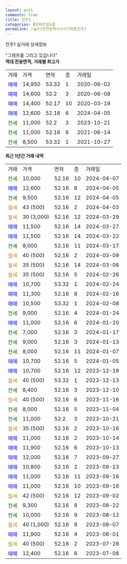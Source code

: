 ```yaml
---
layout: post
comments: true
title: 진주1
categories: [아파트정보]
permalink: /apt/인천광역시서구가좌동진주1
---
```


진주1 실거래 상세정보

<script type="text/javascript">
  google.charts.load('current', {'packages':['line', 'corechart']});
  google.charts.setOnLoadCallback(drawChart);

  function drawChart() {
    var data = new google.visualization.DataTable();
    data.addColumn('date', '거래일');
    data.addColumn('number', "매매");
    data.addColumn('number', "전세");
    data.addColumn('number', "전매");

    data.addRows([[new Date(Date.parse("2024-04-07")), null, 10000, null], [new Date(Date.parse("2024-04-05")), 12600, null, null], [new Date(Date.parse("2024-04-05")), null, 9500, null], [new Date(Date.parse("2024-04-03")), null, null, null], [new Date(Date.parse("2024-03-29")), null, null, null], [new Date(Date.parse("2024-03-27")), 11500, null, null], [new Date(Date.parse("2024-03-22")), 11500, null, null], [new Date(Date.parse("2024-03-17")), null, 8000, null], [new Date(Date.parse("2024-03-09")), null, null, null], [new Date(Date.parse("2024-03-06")), null, null, null], [new Date(Date.parse("2024-02-26")), null, null, null], [new Date(Date.parse("2024-02-24")), 10700, null, null], [new Date(Date.parse("2024-02-16")), 11300, null, null], [new Date(Date.parse("2024-02-08")), 10500, null, null], [new Date(Date.parse("2024-01-24")), null, 9000, null], [new Date(Date.parse("2024-01-20")), 11000, null, null], [new Date(Date.parse("2024-01-17")), null, 7000, null], [new Date(Date.parse("2024-01-13")), null, 9000, null], [new Date(Date.parse("2024-01-07")), null, 8000, null], [new Date(Date.parse("2024-01-05")), 10700, null, null], [new Date(Date.parse("2023-12-19")), 10700, null, null], [new Date(Date.parse("2023-12-13")), null, null, null], [new Date(Date.parse("2023-12-10")), null, 8400, null], [new Date(Date.parse("2023-11-16")), null, null, null], [new Date(Date.parse("2023-11-04")), null, 8000, null], [new Date(Date.parse("2023-10-21")), null, 11000, null], [new Date(Date.parse("2023-10-16")), null, null, null], [new Date(Date.parse("2023-10-14")), 11000, null, null], [new Date(Date.parse("2023-10-13")), 11900, null, null], [new Date(Date.parse("2023-09-27")), 12000, null, null], [new Date(Date.parse("2023-09-23")), 10800, null, null], [new Date(Date.parse("2023-09-16")), 11000, null, null], [new Date(Date.parse("2023-09-16")), 11000, null, null], [new Date(Date.parse("2023-09-02")), null, null, null], [new Date(Date.parse("2023-08-22")), null, 9300, null], [new Date(Date.parse("2023-08-12")), null, 10000, null], [new Date(Date.parse("2023-08-07")), null, null, null], [new Date(Date.parse("2023-08-01")), 11900, null, null], [new Date(Date.parse("2023-07-28")), null, null, null], [new Date(Date.parse("2023-07-08")), 12400, null, null]]);

    var options = {
      hAxis: {
        format: 'yyyy/MM/dd'
      },    
      lineWidth: 0,
      pointsVisible: true,    
      title: '최근 1년간 유형별 실거래가 분포',
      legend: { position: 'bottom' }
    };

    var formatter = new google.visualization.NumberFormat({pattern:'###,###'} );
    formatter.format(data, 1);
    formatter.format(data, 2);
    
    setTimeout(function() {
        var chart = new google.visualization.LineChart(document.getElementById('columnchart_material'));
        chart.draw(data, (options));
        document.getElementById('loading').style.display = 'none';
    }, 200);
  }
</script>


<div id="loading" style="z-index:20; display: block; margin-left: 0px">"그래프를 그리고 있습니다"</div>
<div id="columnchart_material" style="width: 95%; margin-left: 0px; display: block"></div>
<!-- contents start -->
<b>역대 전용면적, 거래별 최고가</b>
<table class="sortable">
    <tr>
      <td>거래</td>
      <td>가격</td>
      <td>면적</td>
      <td>층</td>
      <td>거래일</td>
    </tr>
        <tr>
          <td><a style="color: blue">매매</a></td>
          <td>14,950</td>
          <td>53.32</td>
          <td>1</td>
          <td>2020-06-02</td>
        </tr>            <tr>
          <td><a style="color: blue">매매</a></td>
          <td>14,600</td>
          <td>52.2</td>
          <td>3</td>
          <td>2020-06-08</td>
        </tr>            <tr>
          <td><a style="color: blue">매매</a></td>
          <td>14,400</td>
          <td>52.17</td>
          <td>10</td>
          <td>2020-03-19</td>
        </tr>            <tr>
          <td><a style="color: blue">매매</a></td>
          <td>12,600</td>
          <td>52.16</td>
          <td>6</td>
          <td>2024-04-05</td>
        </tr>        
        <tr>
              <td><a style="color: darkgreen">전세</a></td>
              <td>11,000</td>
              <td>52.2</td>
              <td>3</td>
              <td>2023-10-21</td>
            </tr>            <tr>
              <td><a style="color: darkgreen">전세</a></td>
              <td>11,000</td>
              <td>52.16</td>
              <td>6</td>
              <td>2021-06-14</td>
            </tr>            <tr>
              <td><a style="color: darkgreen">전세</a></td>
              <td>8,500</td>
              <td>53.32</td>
              <td>1</td>
              <td>2021-10-27</td>
            </tr>        
    
</table>

<b>최근 1년간 거래 내역</b>

<table class="sortable">
    <tr>
      <td>거래</td>
      <td>가격</td>
      <td>면적</td>
      <td>층</td>
      <td>거래일</td>
    </tr>
    <tr>
      <td><a style="color: darkgreen">전세</a></td>
      <td>10,000</td>
      <td>52.16</td>
      <td>10</td>
      <td>2024-04-07</td>
    </tr>          <tr>
      <td><a style="color: blue">매매</a></td>
      <td>12,600</td>
      <td>52.16</td>
      <td>6</td>
      <td>2024-04-05</td>
    </tr>          <tr>
      <td><a style="color: darkgreen">전세</a></td>
      <td>9,500</td>
      <td>52.16</td>
      <td>12</td>
      <td>2024-04-05</td>
    </tr>          <tr>
      <td><a style="color: darkgoldenrod">월세</a></td>
      <td>43 (500)</td>
      <td>52.16</td>
      <td>2</td>
      <td>2024-04-03</td>
    </tr>          <tr>
      <td><a style="color: darkgoldenrod">월세</a></td>
      <td>30 (3,000)</td>
      <td>52.16</td>
      <td>12</td>
      <td>2024-03-29</td>
    </tr>          <tr>
      <td><a style="color: blue">매매</a></td>
      <td>11,500</td>
      <td>52.16</td>
      <td>14</td>
      <td>2024-03-27</td>
    </tr>          <tr>
      <td><a style="color: blue">매매</a></td>
      <td>11,500</td>
      <td>52.16</td>
      <td>14</td>
      <td>2024-03-22</td>
    </tr>          <tr>
      <td><a style="color: darkgreen">전세</a></td>
      <td>8,000</td>
      <td>52.16</td>
      <td>11</td>
      <td>2024-03-17</td>
    </tr>          <tr>
      <td><a style="color: darkgoldenrod">월세</a></td>
      <td>40 (500)</td>
      <td>52.16</td>
      <td>2</td>
      <td>2024-03-09</td>
    </tr>          <tr>
      <td><a style="color: darkgoldenrod">월세</a></td>
      <td>35 (500)</td>
      <td>52.16</td>
      <td>14</td>
      <td>2024-03-06</td>
    </tr>          <tr>
      <td><a style="color: darkgoldenrod">월세</a></td>
      <td>35 (500)</td>
      <td>52.16</td>
      <td>5</td>
      <td>2024-02-26</td>
    </tr>          <tr>
      <td><a style="color: blue">매매</a></td>
      <td>10,700</td>
      <td>53.32</td>
      <td>1</td>
      <td>2024-02-24</td>
    </tr>          <tr>
      <td><a style="color: blue">매매</a></td>
      <td>11,300</td>
      <td>52.16</td>
      <td>8</td>
      <td>2024-02-16</td>
    </tr>          <tr>
      <td><a style="color: blue">매매</a></td>
      <td>10,500</td>
      <td>53.32</td>
      <td>1</td>
      <td>2024-02-08</td>
    </tr>          <tr>
      <td><a style="color: darkgreen">전세</a></td>
      <td>9,000</td>
      <td>52.16</td>
      <td>4</td>
      <td>2024-01-24</td>
    </tr>          <tr>
      <td><a style="color: blue">매매</a></td>
      <td>11,000</td>
      <td>52.16</td>
      <td>6</td>
      <td>2024-01-20</td>
    </tr>          <tr>
      <td><a style="color: darkgreen">전세</a></td>
      <td>7,000</td>
      <td>52.16</td>
      <td>3</td>
      <td>2024-01-17</td>
    </tr>          <tr>
      <td><a style="color: darkgreen">전세</a></td>
      <td>9,000</td>
      <td>52.16</td>
      <td>3</td>
      <td>2024-01-13</td>
    </tr>          <tr>
      <td><a style="color: darkgreen">전세</a></td>
      <td>8,000</td>
      <td>52.16</td>
      <td>11</td>
      <td>2024-01-07</td>
    </tr>          <tr>
      <td><a style="color: blue">매매</a></td>
      <td>10,700</td>
      <td>52.16</td>
      <td>5</td>
      <td>2024-01-05</td>
    </tr>          <tr>
      <td><a style="color: blue">매매</a></td>
      <td>10,700</td>
      <td>52.16</td>
      <td>12</td>
      <td>2023-12-19</td>
    </tr>          <tr>
      <td><a style="color: darkgoldenrod">월세</a></td>
      <td>40 (500)</td>
      <td>53.32</td>
      <td>1</td>
      <td>2023-12-13</td>
    </tr>          <tr>
      <td><a style="color: darkgreen">전세</a></td>
      <td>8,400</td>
      <td>52.16</td>
      <td>3</td>
      <td>2023-12-10</td>
    </tr>          <tr>
      <td><a style="color: darkgoldenrod">월세</a></td>
      <td>40 (500)</td>
      <td>52.16</td>
      <td>6</td>
      <td>2023-11-16</td>
    </tr>          <tr>
      <td><a style="color: darkgreen">전세</a></td>
      <td>8,000</td>
      <td>52.16</td>
      <td>5</td>
      <td>2023-11-04</td>
    </tr>          <tr>
      <td><a style="color: darkgreen">전세</a></td>
      <td>11,000</td>
      <td>52.2</td>
      <td>3</td>
      <td>2023-10-21</td>
    </tr>          <tr>
      <td><a style="color: darkgoldenrod">월세</a></td>
      <td>35 (500)</td>
      <td>52.16</td>
      <td>2</td>
      <td>2023-10-16</td>
    </tr>          <tr>
      <td><a style="color: blue">매매</a></td>
      <td>11,000</td>
      <td>52.16</td>
      <td>2</td>
      <td>2023-10-14</td>
    </tr>          <tr>
      <td><a style="color: blue">매매</a></td>
      <td>11,900</td>
      <td>52.16</td>
      <td>6</td>
      <td>2023-10-13</td>
    </tr>          <tr>
      <td><a style="color: blue">매매</a></td>
      <td>12,000</td>
      <td>52.16</td>
      <td>7</td>
      <td>2023-09-27</td>
    </tr>          <tr>
      <td><a style="color: blue">매매</a></td>
      <td>10,800</td>
      <td>52.16</td>
      <td>2</td>
      <td>2023-09-23</td>
    </tr>          <tr>
      <td><a style="color: blue">매매</a></td>
      <td>11,000</td>
      <td>52.16</td>
      <td>11</td>
      <td>2023-09-16</td>
    </tr>          <tr>
      <td><a style="color: blue">매매</a></td>
      <td>11,000</td>
      <td>52.16</td>
      <td>10</td>
      <td>2023-09-16</td>
    </tr>          <tr>
      <td><a style="color: darkgoldenrod">월세</a></td>
      <td>42 (500)</td>
      <td>52.16</td>
      <td>12</td>
      <td>2023-09-02</td>
    </tr>          <tr>
      <td><a style="color: darkgreen">전세</a></td>
      <td>9,300</td>
      <td>52.16</td>
      <td>8</td>
      <td>2023-08-22</td>
    </tr>          <tr>
      <td><a style="color: darkgreen">전세</a></td>
      <td>10,000</td>
      <td>52.16</td>
      <td>9</td>
      <td>2023-08-12</td>
    </tr>          <tr>
      <td><a style="color: darkgoldenrod">월세</a></td>
      <td>40 (1,000)</td>
      <td>52.16</td>
      <td>8</td>
      <td>2023-08-07</td>
    </tr>          <tr>
      <td><a style="color: blue">매매</a></td>
      <td>11,900</td>
      <td>52.16</td>
      <td>4</td>
      <td>2023-08-01</td>
    </tr>          <tr>
      <td><a style="color: darkgoldenrod">월세</a></td>
      <td>40 (500)</td>
      <td>52.16</td>
      <td>2</td>
      <td>2023-07-28</td>
    </tr>          <tr>
      <td><a style="color: blue">매매</a></td>
      <td>12,400</td>
      <td>52.16</td>
      <td>6</td>
      <td>2023-07-08</td>
    </tr>      </table>
<!-- contents end -->    

